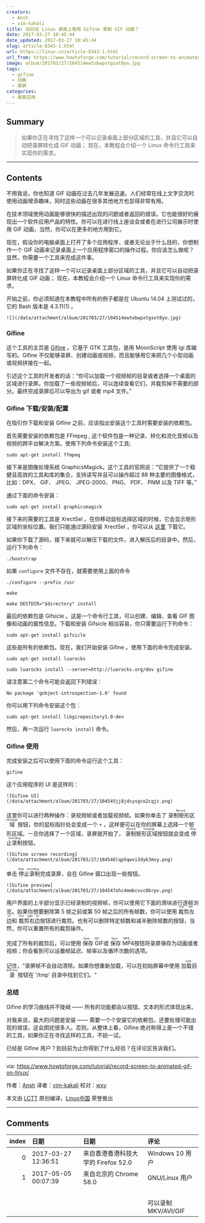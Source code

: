 ```yaml
---
creators:
  - Ansh
  - vim-kakali
title: 如何在 Linux 桌面上使用 Gifine 录制 GIF 动画？
date: 2017-03-27 10:45:44
date_updated: 2017-03-27 10:45:44
slug: article-8343-1.html
url: https://linux.cn/article-8343-1.html
url_from: https://www.howtoforge.com/tutorial/record-screen-to-animated-gif-on-linux/
image: album/201703/27/104514ewtobwpxtgsot0yo.jpg
tags:
  - gifine
  - 动画
  - 录屏
categories:
  - 桌面应用
---
```


## Summary

> 如果你正在寻找了这样一个可以记录桌面上部分区域的工具，并且它可以自动把录屏转化成 GIF 动画； 现在，本教程会介绍一个 Linux 命令行工具来实现你的需求。

***

<!-- more -->

## Contents

不用我说，你也知道 GIF 动画在过去几年发展迅速。人们经常在线上文字交流时使用动画增添趣味，同时这些动画在很多其他地方也显得非常有用。

在技术领域使用动画能够很快的描述出现的问题或者返回的错误。它也能很好的展现出一个软件应用产品的特性。你可以在进行线上座谈会或者在进行公司展示时使用 GIF 动画，当然，你可以在更多的地方用到它。

现在，假设你的电脑桌面上打开了多个应用程序，或者无论出于什么目的，你想制作一个 GIF 动画来记录桌面上一个应用程序窗口的操作过程。你应该怎么做呢？显然，你需要一个工具来完成这件事。

如果你正在寻找了这样一个可以记录桌面上部分区域的工具，并且它可以自动把录屏转化成 GIF 动画； 现在，本教程会介绍一个 Linux 命令行工具来实现你的需求。

开始之前，你必须知道在本教程中所有的例子都是在 Ubuntu 14.04 上测试过的，它的 Bash 版本是 4.3.11(1) 。

`![](/data/attachment/album/201703/27/104514ewtobwpxtgsot0yo.jpg)`

### Gifine

这个工具的主页是 [Gifine](https://github.com/leafo/gifine) 。它基于 GTK 工具包，是用 MoonScript 使用 lgi 库编写的。Gifine 不仅能够录屏、创建动画或视频，而且能够用它来把几个小型动画或视频拼接在一起。

引述这个工具的开发者的话：“你可以加载一个视频帧的目录或者选择一个桌面的区域进行录屏。你加载了一些视频帧后，可以连续查看它们，并裁剪掉不需要的部分。最终完成录屏后可以导出为 gif 或者 mp4 文件。”

### Gifine 下载/安装/配置

在指引你下载和安装 Gifine 之前，应该指出安装这个工具时需要安装的依赖包。

首先需要安装的依赖包是 FFmpeg , 这个软件包是一种记录、转化和流化音频以及视频的跨平台解决方案。使用下列命令安装这个工具;

```shell
sudo apt-get install ffmpeg
```

接下来是图像处理系统 GraphicsMagick。这个工具的官网说：“它提供了一个稳健且高效的工具和库的集合，支持读写并且可以操作超过 88 种主要的图像格式，比如：DPX、 GIF、 JPEG、 JPEG-2000、 PNG、 PDF、 PNM 以及 TIFF 等。”

通过下面的命令安装：

```shell
sudo apt-get install graphicsmagick
```

接下来的需要的工具是 XrectSel 。在你移动鼠标选择区域的时候，它会显示矩形区域的坐标位置。我们只能通过源码安装 XrectSel ，你可以从 [这里](https://github.com/lolilolicon/xrectsel) 下载它。

如果你下载了源码，接下来就可以解压下载的文件，进入解压后的目录中。然后，运行下列命令：

```shell
./bootstrap
```

如果 `configure` 文件不存在，就需要使用上面的命令

```shell
./configure --prefix /usr

make

make DESTDIR="$directory" install
```

最后的依赖包是 Gifsicle 。这是一个命令行工具，可以创建、编辑、查看 GIF 图像和动画的属性信息。下载和安装 Gifsicle 相当容易，你只需要运行下列命令：

```shell
sudo apt-get install gifsicle
```

这些是所有的依赖包。现在，我们开始安装 Gifine 。使用下面的命令完成安装。

```shell
sudo apt-get install luarocks

sudo luarocks install --server=http://luarocks.org/dev gifine
```

请注意第二个命令可能会返回下列错误：

```shell
No package 'gobject-introspection-1.0' found
```

你可以用下列命令安装这个包：

```shell
sudo apt-get install libgirepository1.0-dev
```

然后，再一次运行 `luarocks install` 命令。

### Gifine 使用

完成安装之后可以使用下面的命令运行这个工具：

```shell
gifine
```

这个应用程序的 UI 是这样的：

`![Gifine UI](/data/attachment/album/201703/27/104545jj8jdcysgco2cqjc.png)`

这里你可以进行两种操作：录视频帧或者加载视频帧。如果你单击了<ruby> 录制矩形区域 <rp>  （ </rp> <rt>  Record rectange </rt> <rp>  ） </rp></ruby>按钮，你的鼠标指针处会变成一个 `+` ，这样便可以在你的屏幕上选择一个矩形区域。一旦你选择了一个区域，录屏就开始了，<ruby> 录制矩形区域 <rp>  （ </rp> <rt>  Record rectange </rt> <rp>  ） </rp></ruby>按钮就会变成<ruby> 停止录制 <rp>  （ </rp> <rt>  Stop recording </rt> <rp>  ） </rp></ruby>按钮。

`![Gifine screen recording](/data/attachment/album/201703/27/104546lqp5qwvi3dyk3mvy.png)`

单击<ruby> 停止录制 <rp>  （ </rp> <rt>  Stop recording </rt> <rp>  ） </rp></ruby>完成录屏，会在 Gifine 窗口出现一些按钮。

`![Gifine preview](/data/attachment/album/201703/27/104547ohc4mmbcvvc0brpv.png)`

用户界面的上半部分显示已经录制的视频帧，你可以使用它下面的滑块进行逐帧浏览。如果你想要删除第 5 帧之前或第 50 帧之后的所有帧数，你可以使用<ruby> 裁剪左边 <rp>  （ </rp> <rt>  Trim left of </rt> <rp>  ） </rp></ruby> 和<ruby> 裁剪右边 <rp>  （ </rp> <rt>  Trim rigth of </rt> <rp>  ） </rp></ruby>按钮进行裁剪。也有可以删除特定帧数和减半删除帧数的按钮，当然，你可以重置所有的裁剪操作。

完成了所有的裁剪后，可以使用<ruby> 保存 GIF <rp>  （ </rp> <rt>  Save GIF... </rt> <rp>  ） </rp></ruby>或<ruby> 保存 MP4 <rp>  （ </rp> <rt>  Save MP4... </rt> <rp>  ） </rp></ruby>按钮将录屏保存为动画或者视频；你会看到可以设置帧延迟、帧率以及循环次数的选项。

记住，“录屏帧不会自动清除。如果你想重新加载，可以在初始屏幕中使用<ruby> 加载目录 <rp>  （ </rp> <rt>  load directory </rt> <rp>  ） </rp></ruby>按钮在 '/tmp' 目录中找到它们。“

### 总结

Gifine 的学习曲线并不陡峭 —— 所有的功能都会以按钮、文本的形式体现出来。

对我来说，最大的问题是安装 —— 需要一个个安装它的依赖包，还要处理可能出现的错误，这会困扰很多人。否则，从整体上看，Gifine 绝对称得上是一个不错的工具，如果你正在寻找这样的工具，不妨一试。

已经是 Gifine 用户？到目前为止你得到了什么经验？在评论区告诉我们。

---

via: <https://www.howtoforge.com/tutorial/record-screen-to-animated-gif-on-linux/>

作者：[Ansh](https://www.howtoforge.com/tutorial/record-screen-to-animated-gif-on-linux/) 译者：[vim-kakali](https://github.com/vim-kakali) 校对：[wxy](https://github.com/wxy)

本文由 [LCTT](https://github.com/LCTT/TranslateProject) 原创编译，[Linux中国](https://linux.cn/) 荣誉推出

***

## Comments

|   index | 日期                | 日期                                                | 评论                                  |
|--------:|:--------------------|:----------------------------------------------------|:--------------------------------------|
|       0 | 2017-03-27 12:36:51 | 来自香港香港科技大学的 Firefox 52.0|Windows 10 用户 | 个人觉得Peek会更好用些啊。。。    |
|       1 | 2017-05-05 00:07:39 | 来自北京的 Chrome 58.0|GNU/Linux 用户               | sudo apt install vokoscreen<br /> |
|         |                     |                                                     | <br />                            |
|         |                     |                                                     | 可以录制MKV/AVI/GIF                   |
